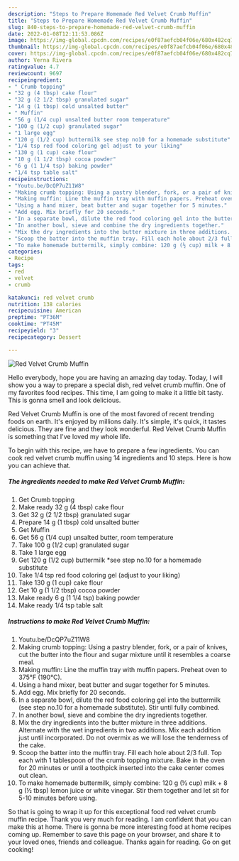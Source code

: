 ```yaml
---
description: "Steps to Prepare Homemade Red Velvet Crumb Muffin"
title: "Steps to Prepare Homemade Red Velvet Crumb Muffin"
slug: 840-steps-to-prepare-homemade-red-velvet-crumb-muffin
date: 2022-01-08T12:11:53.086Z
image: https://img-global.cpcdn.com/recipes/e0f87aefcb04f06e/680x482cq70/red-velvet-crumb-muffin-recipe-main-photo.jpg
thumbnail: https://img-global.cpcdn.com/recipes/e0f87aefcb04f06e/680x482cq70/red-velvet-crumb-muffin-recipe-main-photo.jpg
cover: https://img-global.cpcdn.com/recipes/e0f87aefcb04f06e/680x482cq70/red-velvet-crumb-muffin-recipe-main-photo.jpg
author: Verna Rivera
ratingvalue: 4.7
reviewcount: 9697
recipeingredient:
- " Crumb topping"
- "32 g (4 tbsp) cake flour"
- "32 g (2 1/2 tbsp) granulated sugar"
- "14 g (1 tbsp) cold unsalted butter"
- " Muffin"
- "56 g (1/4 cup) unsalted butter room temperature"
- "100 g (1/2 cup) granulated sugar"
- "1 large egg"
- "120 g (1/2 cup) buttermilk see step no10 for a homemade substitute"
- "1/4 tsp red food coloring gel adjust to your liking"
- "130 g (1 cup) cake flour"
- "10 g (1 1/2 tbsp) cocoa powder"
- "6 g (1 1/4 tsp) baking powder"
- "1/4 tsp table salt"
recipeinstructions:
- "Youtu.be/DcQP7uZ11W8"
- "Making crumb topping: Using a pastry blender, fork, or a pair of knives, cut the butter into the flour and sugar mixture until it resembles a coarse meal."
- "Making muffin: Line the muffin tray with muffin papers. Preheat oven to 375°F (190°C)."
- "Using a hand mixer, beat butter and sugar together for 5 minutes."
- "Add egg. Mix briefly for 20 seconds."
- "In a separate bowl, dilute the red food coloring gel into the buttermilk (see step no.10 for a homemade substitute). Stir until fully combined."
- "In another bowl, sieve and combine the dry ingredients together."
- "Mix the dry ingredients into the butter mixture in three additions. Alternate with the wet ingredients in two additions. Mix each addition just until incorporated. Do not overmix as we will lose the tenderness of the cake."
- "Scoop the batter into the muffin tray. Fill each hole about 2/3 full. Top each with 1 tablespoon of the crumb topping mixture. Bake in the oven for 20 minutes or until a toothpick inserted into the cake center comes out clean."
- "To make homemade buttermilk, simply combine: 120 g (½ cup) milk + 8 g (½ tbsp) lemon juice or white vinegar. Stir them together and let sit for 5-10 minutes before using."
categories:
- Recipe
tags:
- red
- velvet
- crumb

katakunci: red velvet crumb 
nutrition: 138 calories
recipecuisine: American
preptime: "PT36M"
cooktime: "PT45M"
recipeyield: "3"
recipecategory: Dessert

---
```



![Red Velvet Crumb Muffin](https://img-global.cpcdn.com/recipes/e0f87aefcb04f06e/680x482cq70/red-velvet-crumb-muffin-recipe-main-photo.jpg)

Hello everybody, hope you are having an amazing day today. Today, I will show you a way to prepare a special dish, red velvet crumb muffin. One of my favorites food recipes. This time, I am going to make it a little bit tasty. This is gonna smell and look delicious.



Red Velvet Crumb Muffin is one of the most favored of recent trending foods on earth. It's enjoyed by millions daily. It's simple, it's quick, it tastes delicious. They are fine and they look wonderful. Red Velvet Crumb Muffin is something that I've loved my whole life.


To begin with this recipe, we have to prepare a few ingredients. You can cook red velvet crumb muffin using 14 ingredients and 10 steps. Here is how you can achieve that.

<!--inarticleads1-->

##### The ingredients needed to make Red Velvet Crumb Muffin:

1. Get  Crumb topping
1. Make ready 32 g (4 tbsp) cake flour
1. Get 32 g (2 1/2 tbsp) granulated sugar
1. Prepare 14 g (1 tbsp) cold unsalted butter
1. Get  Muffin
1. Get 56 g (1/4 cup) unsalted butter, room temperature
1. Take 100 g (1/2 cup) granulated sugar
1. Take 1 large egg
1. Get 120 g (1/2 cup) buttermilk *see step no.10 for a homemade substitute
1. Take 1/4 tsp red food coloring gel (adjust to your liking)
1. Take 130 g (1 cup) cake flour
1. Get 10 g (1 1/2 tbsp) cocoa powder
1. Make ready 6 g (1 1/4 tsp) baking powder
1. Make ready 1/4 tsp table salt




<!--inarticleads2-->

##### Instructions to make Red Velvet Crumb Muffin:

1. Youtu.be/DcQP7uZ11W8
1. Making crumb topping: Using a pastry blender, fork, or a pair of knives, cut the butter into the flour and sugar mixture until it resembles a coarse meal.
1. Making muffin: Line the muffin tray with muffin papers. Preheat oven to 375°F (190°C).
1. Using a hand mixer, beat butter and sugar together for 5 minutes.
1. Add egg. Mix briefly for 20 seconds.
1. In a separate bowl, dilute the red food coloring gel into the buttermilk (see step no.10 for a homemade substitute). Stir until fully combined.
1. In another bowl, sieve and combine the dry ingredients together.
1. Mix the dry ingredients into the butter mixture in three additions. Alternate with the wet ingredients in two additions. Mix each addition just until incorporated. Do not overmix as we will lose the tenderness of the cake.
1. Scoop the batter into the muffin tray. Fill each hole about 2/3 full. Top each with 1 tablespoon of the crumb topping mixture. Bake in the oven for 20 minutes or until a toothpick inserted into the cake center comes out clean.
1. To make homemade buttermilk, simply combine: 120 g (½ cup) milk + 8 g (½ tbsp) lemon juice or white vinegar. Stir them together and let sit for 5-10 minutes before using.




So that is going to wrap it up for this exceptional food red velvet crumb muffin recipe. Thank you very much for reading. I am confident that you can make this at home. There is gonna be more interesting food at home recipes coming up. Remember to save this page on your browser, and share it to your loved ones, friends and colleague. Thanks again for reading. Go on get cooking!
